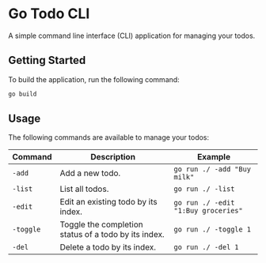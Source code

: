 # Go Todo CLI

A simple command line interface (CLI) application for managing your todos.

## Getting Started

To build the application, run the following command:

```bash
go build
```

## Usage

The following commands are available to manage your todos:

| Command      | Description                                            | Example                               |
|--------------|--------------------------------------------------------|---------------------------------------|
| `-add`       | Add a new todo.                                        | `go run ./ -add "Buy milk"`                |
| `-list`      | List all todos.                                        | `go run ./ -list`                          |
| `-edit`      | Edit an existing todo by its index.                    | `go run ./ -edit "1:Buy groceries"`        |
| `-toggle`    | Toggle the completion status of a todo by its index.   | `go run ./ -toggle 1`                      |
| `-del`       | Delete a todo by its index.                            | `go run ./ -del 1`                         |
